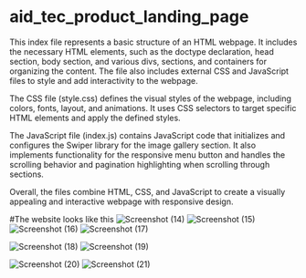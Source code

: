 # aid_tec_product_landing_page
This index file represents a basic structure of an HTML webpage. 
It includes the necessary HTML elements, such as the doctype declaration, head section, body section, and various divs, sections, and containers for organizing the content. 
The file also includes external CSS and JavaScript files to style and add interactivity to the webpage.

The CSS file (style.css) defines the visual styles of the webpage, including colors, fonts, layout, and animations. 
It uses CSS selectors to target specific HTML elements and apply the defined styles.

The JavaScript file (index.js) contains JavaScript code that initializes and configures the Swiper library for the image gallery section. 
It also implements functionality for the responsive menu button and handles the scrolling behavior and pagination highlighting when scrolling through sections.

Overall, the files combine HTML, CSS, and JavaScript to create a visually appealing and interactive webpage with responsive design.

#The website looks like this
![Screenshot (14)](https://github.com/Anjali0105-pandey/aid_tec_product_landing_page/assets/116626593/8843c2ae-5580-453e-8152-2d877b42337e)
![Screenshot (15)](https://github.com/Anjali0105-pandey/aid_tec_product_landing_page/assets/116626593/538bdcd1-ef12-479c-b71f-38da645725dc)
![Screenshot (16)](https://github.com/Anjali0105-pandey/aid_tec_product_landing_page/assets/116626593/735a32f3-bcc8-432b-89a2-ffae6bd9ddb8)
![Screenshot (17)](https://github.com/Anjali0105-pandey/aid_tec_product_landing_page/assets/116626593/25e3ef00-5172-405b-b8f4-994bc8721685)

![Screenshot (18)](https://github.com/Anjali0105-pandey/aid_tec_product_landing_page/assets/116626593/0aa5018f-858d-4b15-b5c3-adc33b1806ff)
![Screenshot (19)](https://github.com/Anjali0105-pandey/aid_tec_product_landing_page/assets/116626593/94819f7e-15ac-4162-a270-bf09c4c4c152)

![Screenshot (20)](https://github.com/Anjali0105-pandey/aid_tec_product_landing_page/assets/116626593/e327c601-ab15-44d0-a6ea-ace17068272b)
![Screenshot (21)](https://github.com/Anjali0105-pandey/aid_tec_product_landing_page/assets/116626593/60e215da-ecc9-4ef8-bc09-5a9cc755c1de)


